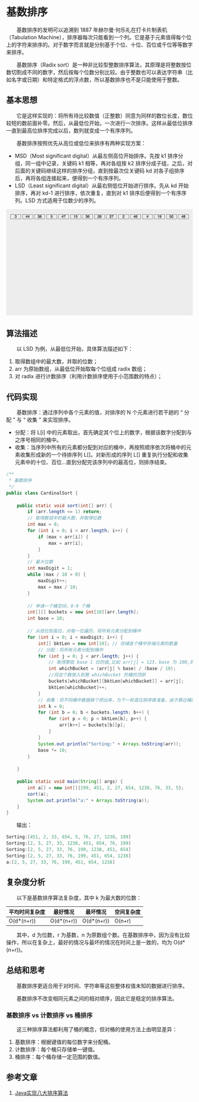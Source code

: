 #  基数排序

　　基数排序的发明可以追溯到 1887 年赫尔曼·何乐礼在打卡片制表机（Tabulation Machine），排序器每次只能看到一个列。它是基于元素值得每个位上的字符来排序的。对于数字而言就是分别基于个位、十位、百位或千位等等数字来排序。

　　基数排序（Radix sort）是一种非比较型整数排序算法，其原理是将整数按位数切割成不同的数字，然后按每个位数分别比较。由于整数也可以表达字符串（比如名字或日期）和特定格式的浮点数，所以基数排序也不是只能使用于整数。

## 基本思想

　　它是这样实现的：将所有待比较数值（正整数）同意为同样的数位长度，数位较短的数前面补零。然后，从最低位开始，一次进行一次排序。这样从最低位排序一直到最高位排序完成以后，数列就变成一个有序序列。

　　基数排序按照优先从高位或低位来排序有两种实现方案：

* MSD（Most significant digital）从最左侧高位开始排序。先按 k1 排序分组，同一组中记录，关键码 k1 相等，再对各组按 k2 排序分成子组，之后，对后面的关键码继续这样的排序分组，直到按最次位关键码 kd 对各子组排序后，再将各组连接起来，便得到一个有序序列。
* LSD（Least significant digital）从最右侧低位开始进行排序。先从 kd 开始排序，再对 kd-1 进行排序，依次重复，直到对 k1 排序后便得到一个有序序列。LSD 方式适用于位数少的序列。

![](image/基数排序.gif)

## 算法描述

　　以 LSD 为例，从最低位开始，具体算法描述如下：

1. 取得数组中的最大数，并取的位数；
2. arr 为原始数组，从最低位开始取每个位组成 radix 数组；
3. 对 radix 进行计数排序（利用计数排序使用于小范围数的特点）；

## 代码实现

　　基数排序：通过序列中各个元素的值，对排序的 N 个元素进行若干趟的 “ 分配 ” 与 “ 收集 ” 来实现排序。

* 分配：将 L[i] 中的元素取出，首先确定其个位上的数字，根据该数字分配到与之序号相同的桶中。
* 收集：当序列中所有的元素都分配到对应的桶中，再按照顺序依次将桶中的元素收集形成新的一个待排序列 L[]。对新形成的序列 L[] 重复执行分配和收集元素中的十位、百位...直到分配完该序列中的最高位，则排序结束。

```java
/**
 * 基数排序
 */
public class CardinalSort {

    public static void sort(int[] arr) {
        if (arr.length <= 1) return;
        // 取得数组中的最大数，并取得位数
        int max = 0;
        for (int i = 0; i < arr.length; i++) {
            if (max < arr[i]) {
                max = arr[i];
            }
        }
        // 最大位数
        int maxDigit = 1;
        while (max / 10 > 0) {
            maxDigit++;
            max = max / 10;
        }

        // 申请一个桶空间，0-9 个桶
        int[][] buckets = new int[10][arr.length];
        int base = 10;

        // 从低位到高位，对每一位遍历，将所有元素分配到桶中
        for (int i = 0; i < maxDigit; i++) {
            int[] bktLen = new int[10]; // 存储各个桶中存储元素的数量
            // 分配：将所有元素分配到桶中
            for (int j = 0; j < arr.length; j++) {
                // 取得第低 base 1 位的值,比如 arr[j] = 123，base 为 100,则 whichBucket = 2
                int whichBucket = (arr[j] % base) / (base / 10);
                //将这个数放入到第 whichBucket 的桶的顶部
                buckets[whichBucket][bktLen[whichBucket]] = arr[j];
                bktLen[whichBucket]++;
            }
            // 收集：将不同桶中数据挨个捞出来，为下一轮高位排序做准备，由于靠近桶底的元素排名考前，因此从桶底先捞
            int k = 0;
            for (int b = 0; b < buckets.length; b++) {
                for (int p = 0; p < bktLen[b]; p++) {
                    arr[k++] = buckets[b][p];
                }
            }
            System.out.println("Sorting:" + Arrays.toString(arr));
            base *= 10;
        }

    }

    public static void main(String[] args) {
        int a[] = new int[]{199, 451, 2, 27, 654, 1238, 76, 33, 5};
        sort(a);
        System.out.println("a:" + Arrays.toString(a));
    }
}
```

　　输出：

```java
Sorting:[451, 2, 33, 654, 5, 76, 27, 1238, 199]
Sorting:[2, 5, 27, 33, 1238, 451, 654, 76, 199]
Sorting:[2, 5, 27, 33, 76, 199, 1238, 451, 654]
Sorting:[2, 5, 27, 33, 76, 199, 451, 654, 1238]
a:[2, 5, 27, 33, 76, 199, 451, 654, 1238]
```

## 复杂度分析

　　以下是基数排序算法复杂度，其中 k 为最大数的位数：

| 平均时间复杂度 | 最好情况   | 最坏情况   | 空间复杂度 |
| -------------- | ---------- | ---------- | ---------- |
| O(d*(n+r))     | O(d*(n+r)) | O(d*(n+r)) | O(n+r)     |

　　其中，d 为位数，r 为基数，n 为原数组个数。在基数排序中，因为没有比较操作，所以在复杂上，最好的情况与最坏的情况在时间上是一致的，均为 O(d*(n+r))。

## 总结和思考

　　基数排序更适合用于对时间、字符串等这些整体权值未知的数据进行排序。

　　基数排序不改变相同元素之间的相对顺序，因此它是稳定的排序算法。

### 基数排序 vs 计数排序 vs 桶排序

　　这三种排序算法都利用了桶的概念，但对桶的使用方法上由明显差异：

1. 基数排序：根据键值的每位数字来分配桶。
2. 计数排序：每个桶只存储单一键值。
3. 桶排序：每个桶存储一定范围的数值。



## 参考文章

1. [Java实现八大排序算法](https://www.cnblogs.com/morethink/p/8419151.html)

